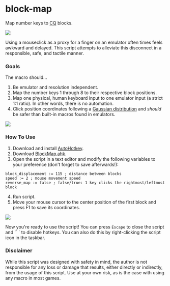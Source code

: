 # block-map
Map number keys to [CQ](https://play.google.com/store/apps/details?id=com.nhnent.SKQUEST) blocks.

![](https://github.com/Johj/block-map/raw/master/examples/demo.gif)

Using a mouseclick as a proxy for a finger on an emulator often times feels awkward and delayed. This script attempts to alleviate this disconnect in a responsible, safe, and tactile manner.

### Goals
The macro should...
1. Be emulator and resolution independent.
2. Map the number keys 1 through 8 to their respective block positions.
3. Map one physical, human keyboard input to one emulator input (a strict 1:1 ratio). In other words, there is no automation.
4. Click position coordinates following a [Gaussian distribution](https://en.wikipedia.org/wiki/Normal_distribution) and *should* be safer than built-in macros found in emulators.

![](https://github.com/Johj/block-map/raw/master/examples/gaussian.gif)

### How To Use
1. Download and install [AutoHotkey](https://autohotkey.com/).
2. Download [BlockMap.ahk](https://github.com/Johj/block-map/archive/master.zip).
3. Open the script in a text editor and modify the following variables to your preference (don't forget to save afterwards!):
```ahk
block_displacement := 115 ; distance between blocks
speed := 2 ; mouse movement speed
reverse_map := false ; false/true: 1 key clicks the rightmost/leftmost block
```
4. Run script.
5. Move your mouse cursor to the center position of the first block and press F1 to save its coordinates.

![](https://github.com/Johj/block-map/raw/master/examples/save.gif)

Now you're ready to use the script! You can press `Escape` to close the script and `` `  to disable hotkeys. You can also do this by right-clicking the script icon in the taskbar.

### Disclaimer
While this script was designed with safety in mind, the author is not responsible for any loss or damage that results, either directly or indirectly, from the usage of this script. Use at your own risk, as is the case with using any macro in most games.
